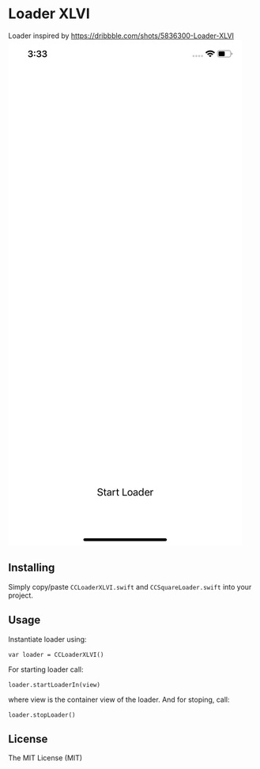 # Loader XLVI

Loader inspired by https://dribbble.com/shots/5836300-Loader-XLVI
![Loader-XLVI demo](Demo.gif)

## Installing

Simply copy/paste `CCLoaderXLVI.swift` and `CCSquareLoader.swift` into your project.

## Usage

Instantiate loader using:
```
var loader = CCLoaderXLVI()
```

For starting loader call:
```
loader.startLoaderIn(view)
```
where view is the container view of the loader. And for stoping, call:
```
loader.stopLoader()
```

## License
The MIT License (MIT)